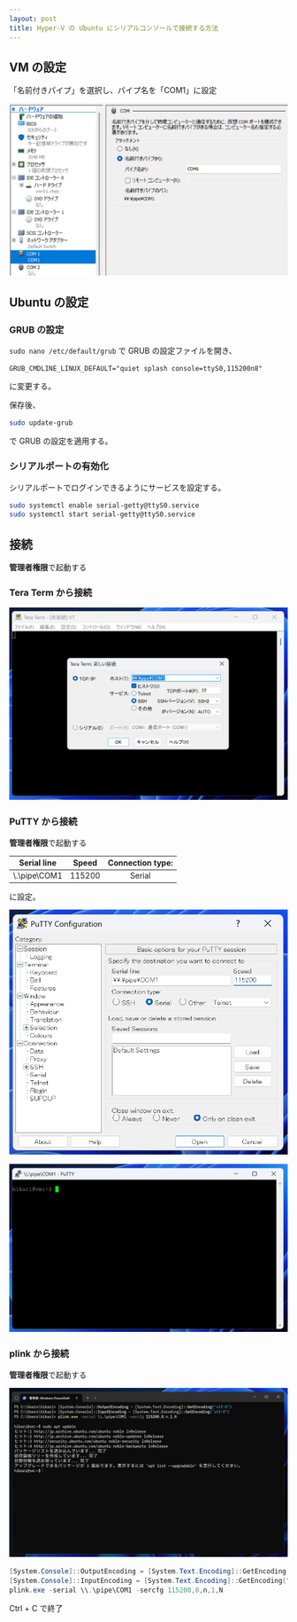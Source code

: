 ```yaml
---
layout: post
title: Hyper-V の Ubuntu にシリアルコンソールで接続する方法
---
```


## VM の設定

「名前付きパイプ」を選択し、パイプ名を「COM1」に設定

![Hyper-V Serial Settings](/assets/img/hyper-v-serial/image01.png)

## Ubuntu の設定

### GRUB の設定

`sudo nano /etc/default/grub` で GRUB の設定ファイルを開き、

```
GRUB_CMDLINE_LINUX_DEFAULT="quiet splash console=ttyS0,115200n8"
```

に変更する。

保存後、

```bash
sudo update-grub
```

で GRUB の設定を適用する。

### シリアルポートの有効化
シリアルポートでログインできるようにサービスを設定する。

```bash
sudo systemctl enable serial-getty@ttyS0.service
sudo systemctl start serial-getty@ttyS0.service
```

## 接続

**管理者権限**で起動する

### Tera Term から接続

![Connect Serial port of Ubuntu on Hyper-V from Tera Term](/assets/img/hyper-v-serial/image02.png)

### PuTTY から接続

**管理者権限**で起動する


|Serial line|Speed|Connection type:|
|:--:|:--:|:--:|
|\\.\pipe\COM1|115200|Serial|

に設定。

![Connect Serial port of Ubuntu on Hyper-V from PuTTy](/assets/img/hyper-v-serial/image05.png)

![Connect Serial port of Ubuntu on Hyper-V from PuTTy](/assets/img/hyper-v-serial/image04.png)

### plink から接続

**管理者権限**で起動する

![Connect Serial port of Ubuntu on Hyper-V from plink.exe on WindowsTerminal](/assets/img/hyper-v-serial/image03.png)

```ps1
[System.Console]::OutputEncoding = [System.Text.Encoding]::GetEncoding("utf-8")
[System.Console]::InputEncoding = [System.Text.Encoding]::GetEncoding("utf-8")
plink.exe -serial \\.\pipe\COM1 -sercfg 115200,8,n,1,N
```

Ctrl + C で終了